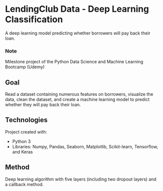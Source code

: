 # LendingClub Data - Deep Learning Classification
A deep learning model predicting whether borrowers will pay back their loan.

### Note
Milestone project of the Python Data Science and Machine Learning Bootcamp (Udemy)

## Goal
Read a dataset containing numerous features on borrowers, visualize the data, clean the dataset, and create a machine learning model to predict whether they will pay back their loan. 

## Technologies
Project created with:
* Python 3
* Libraries: Numpy, Pandas, Seaborn, Matplotlib, Scikit-learn, Tensorflow, and Keras

## Method
Deep learning algorithm with five layers (including two dropout layers) and a callback method. 
